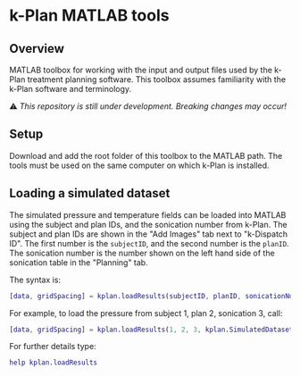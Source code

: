 # k-Plan MATLAB tools

## Overview

MATLAB toolbox for working with the input and output files used by the k-Plan treatment planning software. This toolbox assumes familiarity with the k-Plan software and terminology.

:warning: *This repository is still under development. Breaking changes may occur!*

## Setup

Download and add the root folder of this toolbox to the MATLAB path. The tools must be used on the same computer on which k-Plan is installed.

## Loading a simulated dataset

The simulated pressure and temperature fields can be loaded into MATLAB using the subject and plan IDs, and the sonication number from k-Plan. The subject and plan IDs are shown in the "Add Images" tab next to "k-Dispatch ID". The first number is the `subjectID`, and the second number is the `planID`. The sonication number is the number shown on the left hand side of the sonication table in the "Planning" tab.

The syntax is:

```matlab
[data, gridSpacing] = kplan.loadResults(subjectID, planID, sonicationNum, datasetName);
```

For example, to load the pressure from subject 1, plan 2, sonication 3, call:

```matlab
[data, gridSpacing] = kplan.loadResults(1, 2, 3, kplan.SimulatedDatasets.PressureAmplitude);
```

For further details type:

```matlab
help kplan.loadResults
```



